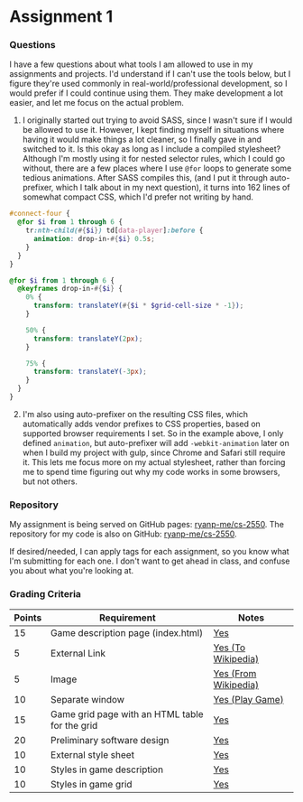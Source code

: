 # Assignment 1

### Questions

I have a few questions about what tools I am allowed to use in my assignments
and projects. I'd understand if I can't use the tools below, but I figure
they're used commonly in real-world/professional development, so I would prefer
if I could continue using them. They make development a lot easier, and let me
focus on the actual problem.

1. I originally started out trying to avoid SASS, since I wasn't sure if I
would be allowed to use it. However, I kept finding myself in situations where
having it would make things a lot cleaner, so I finally gave in and switched to
it. Is this okay as long as I include a compiled stylesheet? Although I'm mostly
using it for nested selector rules, which I could go without, there are a few
places where I use `@for` loops to generate some tedious animations. After SASS
compiles this, (and I put it through auto-prefixer, which I talk about in my
next question), it turns into 162 lines of somewhat compact CSS, which I'd
prefer not writing by hand.

  ```scss
  #connect-four {
    @for $i from 1 through 6 {
      tr:nth-child(#{$i}) td[data-player]:before {
        animation: drop-in-#{$i} 0.5s;
      }
    }
  }

  @for $i from 1 through 6 {
    @keyframes drop-in-#{$i} {
      0% {
        transform: translateY(#{$i * $grid-cell-size * -1});
      }

      50% {
        transform: translateY(2px);
      }

      75% {
        transform: translateY(-3px);
      }
    }
  }
  ```

2. I'm also using auto-prefixer on the resulting CSS files, which automatically
adds vendor prefixes to CSS properties, based on supported browser requirements
I set. So in the example above, I only defined `animation`, but auto-prefixer
will add `-webkit-animation` later on when I build my project with gulp, since
Chrome and Safari still require it. This lets me focus more on my actual
stylesheet, rather than forcing me to spend time figuring out why my code works
in some browsers, but not others.

### Repository

My assignment is being served on GitHub pages: [ryanp-me/cs-2550][1].
The repository for my code is also on GitHub: [ryanp-me/cs-2550][2].

If desired/needed, I can apply tags for each assignment, so you know what I'm
submitting for each one. I don't want to get ahead in class, and confuse you
about what you're looking at.

[1]: http://ryanp-me.github.io/cs-2550/connect-four/dist/ "GitHub Pages"
[2]: https://github.com/ryanp-me/cs-2550/tree/master/connect-four/app "GitHub Repository"

### Grading Criteria

Points | Requirement                                    | Notes
-------|------------------------------------------------|-------
15     | Game description page (index.html)             | [Yes][1]
5      | External Link                                  | [Yes (To Wikipedia)][1]
5      | Image                                          | [Yes (From Wikipedia)][1]
10     | Separate window                                | [Yes (Play Game)][1]
15     | Game grid page with an HTML table for the grid | [Yes][3]
20     | Preliminary software design                    | [Yes][4]
10     | External style sheet                           | [Yes][5]
10     | Styles in game description                     | [Yes][6]
10     | Styles in game grid                            | [Yes][7]

[3]: http://ryanp-me.github.io/cs-2550/connect-four/dist/game.html "game page"
[4]: http://ryanp-me.github.io/cs-2550/connect-four/dist/design.html "design page"
[5]: https://github.com/ryanp-me/cs-2550/tree/b4dde4394ef1885947ff76c4f8482d3aa193344c/connect-four/app/style.scss "stylesheet"
[6]: https://github.com/ryanp-me/cs-2550/tree/b4dde4394ef1885947ff76c4f8482d3aa193344c/connect-four/app/index.html "styles in description"
[7]: https://github.com/ryanp-me/cs-2550/tree/b4dde4394ef1885947ff76c4f8482d3aa193344c/connect-four/app/game.html "styles in game grid"
